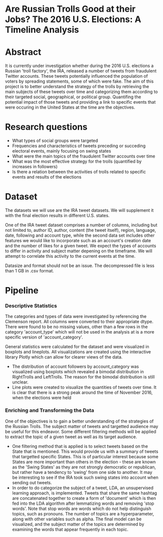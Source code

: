 # Are Russian Trolls Good at their Jobs? The 2016 U.S. Elections: A Timeline Analysis

# Abstract
It is currently under investigation whether during the 2016 U.S. elections a Russian 'troll factory', the IRA, released a number of tweets from fraudulent Twitter accounts. These tweets potentially influenced the population of voters by spreading statements, some of which were fake. The aim of this project is to better understand the strategy of the trolls by retrieving the main subjects of these tweets over time and categorizing them according to their targeted social, geographical, or political group. Quantifing the potential impact of those tweets and providing a link to specific events that were occuring in the United States at the time are the objectives. 

# Research questions

- What types of social groups were targeted
- Frequencies and characteristics of tweets preceding or succeding electoral events, mainly focusing on swing states
- What were the main topics of the fraudulent Twitter accounts over time
- What was the most effective strategy for the trolls (quantified by increases in followers)
- Is there a relation between the activities of trolls related to specific events and results of the elections

# Dataset

The datasets we will use are the IRA tweet datasets. We will supplement it with the final election results in different U.S. states.

One of the IRA tweet dataset comprises a number of columns, including but not limited to, author ID, author, content (the tweet itself), region, language, date, following and account type, while the second data set includes other features we would like to incorporate such as an account's creation date and the number of likes for a given tweet. We expect the types of accounts to differ in activity and subject matter depening on the timeframe. We will attempt to correlate this activity to the current events at the time. 

Datasize and format should not be an issue. The decompressed file is less than 1 GB in .csv format. 

# Pipeline

### Descriptive Statistics

The categories and types of data were investigated by referencing the Clemenson report. All columns were converted to their appropriate dtype. There were found to be no missing values, other than a few rows in the category 'account_type' which will not be used in the analysis at is a more specific version of 'account_category'.

General statistics were calculated for the dataset and were visualized in boxplots and lineplots. All visualizations are created using the interactive library Plotly which can allow for clearer views of the data. 

- The distribution of account followers by account_category was visualized using boxplots which revealed a bimodal distribution in RightTrolls and LeftTrolls. The reason for the bimodal distribution is still unclear. 
- Line plots were created to visualize the quantities of tweets over time. It is clear that there is a strong peak around the time of November 2016, when the elections were held

### Enriching and Transforming the Data

One of the objectives is to gain a better understanding of the strategies of the Russian Trolls. The subject matter of tweets and targetted audience may be useful for this endeavor. Some different filtering methods will be applied to extract the topic of a given tweet as well as its target audience.

- One filtering method that is applied is to select tweets based on the State that is mentioned. This would provide us with a summary of tweets that targetted specific States. This is of particular interest because some States are more important than others in the election - these are known as the 'Swing States' as they are not strongly democratic or republican, but rather have a tendency to 'swing' from one side to another. It may be interesting to see if the IRA took such swing states into account when sending out tweets.
- In order to do categorize the subject of a tweet, LDA, an unsupervised learning approach, is implemented. Tweets that share the same hashtag are concatenated together to create a form of 'document' which is then fed into the LDA algorithm after lemmatizing words and removing 'stop words'. Note that stop words are words which do not help distinguish topics, such as pronouns. The number of topics are a hyperparameter, along with other variables such as alpha. The final model can be visualized, and the subject matter of the topics are determined by examining the words that appear frequently in each topic.

